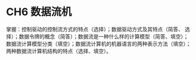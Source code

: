 # CH6 数据流机

掌握：控制驱动的控制流方式的特点（选择）；数据驱动方式及其特点（简答、
选择）；数据令牌的概念（简答）；数据流是一种什么样的计算模型（简答、填空）；
数据流计算模型分类（填空）；数据流计算机的机器语言的两种表示方法（填空）；
两种数据流计算机结构的特点（选择、填空）。